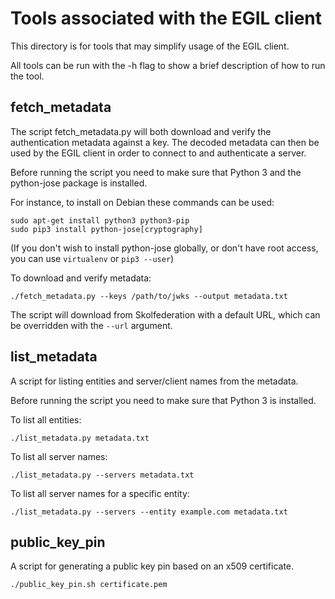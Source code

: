 # Tools associated with the EGIL client

This directory is for tools that may simplify usage of the
EGIL client.

All tools can be run with the -h flag to show a brief description
of how to run the tool.

## fetch_metadata
The script fetch_metadata.py will both download and verify the authentication
metadata against a key. The decoded metadata can then be used by the EGIL
client in order to connect to and authenticate a server.

Before running the script you need to make sure that Python 3 and the 
python-jose package is installed.

For instance, to install on Debian these commands can be used:

```
sudo apt-get install python3 python3-pip
sudo pip3 install python-jose[cryptography]
```

(If you don't wish to install python-jose globally, or don't have root access,
you can use ```virtualenv``` or ```pip3 --user```)

To download and verify metadata:

```
./fetch_metadata.py --keys /path/to/jwks --output metadata.txt
```

The script will download from Skolfederation with a default URL, which can be
overridden with the `--url` argument.

## list_metadata
A script for listing entities and server/client names from the metadata.

Before running the script you need to make sure that Python 3 is installed.

To list all entities:

```
./list_metadata.py metadata.txt
```

To list all server names:

```
./list_metadata.py --servers metadata.txt
```

To list all server names for a specific entity:

```
./list_metadata.py --servers --entity example.com metadata.txt
```

## public_key_pin
A script for generating a public key pin based on an x509 certificate.

```
./public_key_pin.sh certificate.pem
```
